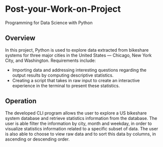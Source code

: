 # Post-your-Work-on-Project
Programming for Data Science with Python

## Overview
 In this project, Python is used to explore data extracted from bikeshare systems for three major cities in the United States — Chicago, New York City, and Washington. Requirements include:
- Importing data and addressing interesting questions regarding the output results by computing descriptive statistics.
- Creating a script that takes in raw input to create an interactive experience in the terminal to present these statistics.

## Operation
The developed CLI program allows the user to explore a US bikeshare system database and retrieve statistics information from the database. The user is able filter the information by city, month and weekday, in order to visualize statistics information related to a specific subset of data. The user is also able to choose to view raw data and to sort this data by columns, in ascending or descending order.
